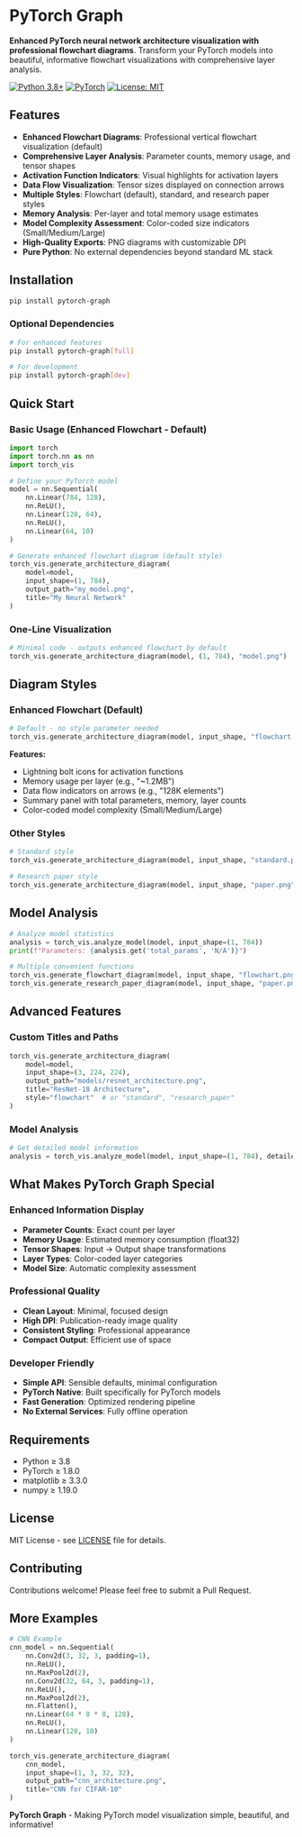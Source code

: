 # PyTorch Graph

**Enhanced PyTorch neural network architecture visualization with professional flowchart diagrams**. Transform your PyTorch models into beautiful, informative flowchart visualizations with comprehensive layer analysis.

[![Python 3.8+](https://img.shields.io/badge/python-3.8+-blue.svg)](https://www.python.org/downloads/)
[![PyTorch](https://img.shields.io/badge/PyTorch-1.8+-red.svg)](https://pytorch.org/)
[![License: MIT](https://img.shields.io/badge/License-MIT-yellow.svg)](https://opensource.org/licenses/MIT)

## Features

- **Enhanced Flowchart Diagrams**: Professional vertical flowchart visualization (default)
- **Comprehensive Layer Analysis**: Parameter counts, memory usage, and tensor shapes
- **Activation Function Indicators**: Visual highlights for activation layers
- **Data Flow Visualization**: Tensor sizes displayed on connection arrows
- **Multiple Styles**: Flowchart (default), standard, and research paper styles
- **Memory Analysis**: Per-layer and total memory usage estimates
- **Model Complexity Assessment**: Color-coded size indicators (Small/Medium/Large)
- **High-Quality Exports**: PNG diagrams with customizable DPI
- **Pure Python**: No external dependencies beyond standard ML stack

## Installation

```bash
pip install pytorch-graph
```

### Optional Dependencies
```bash
# For enhanced features
pip install pytorch-graph[full]

# For development
pip install pytorch-graph[dev]
```

## Quick Start

### Basic Usage (Enhanced Flowchart - Default)

```python
import torch
import torch.nn as nn
import torch_vis

# Define your PyTorch model
model = nn.Sequential(
    nn.Linear(784, 128),
    nn.ReLU(),
    nn.Linear(128, 64),
    nn.ReLU(),
    nn.Linear(64, 10)
)

# Generate enhanced flowchart diagram (default style)
torch_vis.generate_architecture_diagram(
    model=model,
    input_shape=(1, 784),
    output_path="my_model.png",
    title="My Neural Network"
)
```

### One-Line Visualization

```python
# Minimal code - outputs enhanced flowchart by default
torch_vis.generate_architecture_diagram(model, (1, 784), "model.png")
```

## Diagram Styles

### Enhanced Flowchart (Default)
```python
# Default - no style parameter needed
torch_vis.generate_architecture_diagram(model, input_shape, "flowchart.png")
```

**Features:**
- Lightning bolt icons for activation functions
- Memory usage per layer (e.g., "~1.2MB")
- Data flow indicators on arrows (e.g., "128K elements")
- Summary panel with total parameters, memory, layer counts
- Color-coded model complexity (Small/Medium/Large)

### Other Styles
```python
# Standard style
torch_vis.generate_architecture_diagram(model, input_shape, "standard.png", style="standard")

# Research paper style
torch_vis.generate_architecture_diagram(model, input_shape, "paper.png", style="research_paper")
```

## Model Analysis

```python
# Analyze model statistics
analysis = torch_vis.analyze_model(model, input_shape=(1, 784))
print(f"Parameters: {analysis.get('total_params', 'N/A')}")

# Multiple convenient functions
torch_vis.generate_flowchart_diagram(model, input_shape, "flowchart.png")
torch_vis.generate_research_paper_diagram(model, input_shape, "paper.png")
```

## Advanced Features

### Custom Titles and Paths
```python
torch_vis.generate_architecture_diagram(
    model=model,
    input_shape=(3, 224, 224),
    output_path="models/resnet_architecture.png",
    title="ResNet-18 Architecture",
    style="flowchart"  # or "standard", "research_paper"
)
```

### Model Analysis
```python
# Get detailed model information
analysis = torch_vis.analyze_model(model, input_shape=(1, 784), detailed=True)
```

## What Makes PyTorch Graph Special

### Enhanced Information Display
- **Parameter Counts**: Exact count per layer
- **Memory Usage**: Estimated memory consumption (float32)
- **Tensor Shapes**: Input → Output shape transformations  
- **Layer Types**: Color-coded layer categories
- **Model Size**: Automatic complexity assessment

### Professional Quality
- **Clean Layout**: Minimal, focused design
- **High DPI**: Publication-ready image quality
- **Consistent Styling**: Professional appearance
- **Compact Output**: Efficient use of space

### Developer Friendly
- **Simple API**: Sensible defaults, minimal configuration
- **PyTorch Native**: Built specifically for PyTorch models
- **Fast Generation**: Optimized rendering pipeline
- **No External Services**: Fully offline operation

## Requirements

- Python ≥ 3.8
- PyTorch ≥ 1.8.0
- matplotlib ≥ 3.3.0
- numpy ≥ 1.19.0

## License

MIT License - see [LICENSE](LICENSE) file for details.

## Contributing

Contributions welcome! Please feel free to submit a Pull Request.

## More Examples

```python
# CNN Example
cnn_model = nn.Sequential(
    nn.Conv2d(3, 32, 3, padding=1),
    nn.ReLU(),
    nn.MaxPool2d(2),
    nn.Conv2d(32, 64, 3, padding=1),
    nn.ReLU(),
    nn.MaxPool2d(2),
    nn.Flatten(),
    nn.Linear(64 * 8 * 8, 128),
    nn.ReLU(),
    nn.Linear(128, 10)
)

torch_vis.generate_architecture_diagram(
    cnn_model, 
    input_shape=(1, 3, 32, 32),
    output_path="cnn_architecture.png",
    title="CNN for CIFAR-10"
)
```

**PyTorch Graph** - Making PyTorch model visualization simple, beautiful, and informative! 